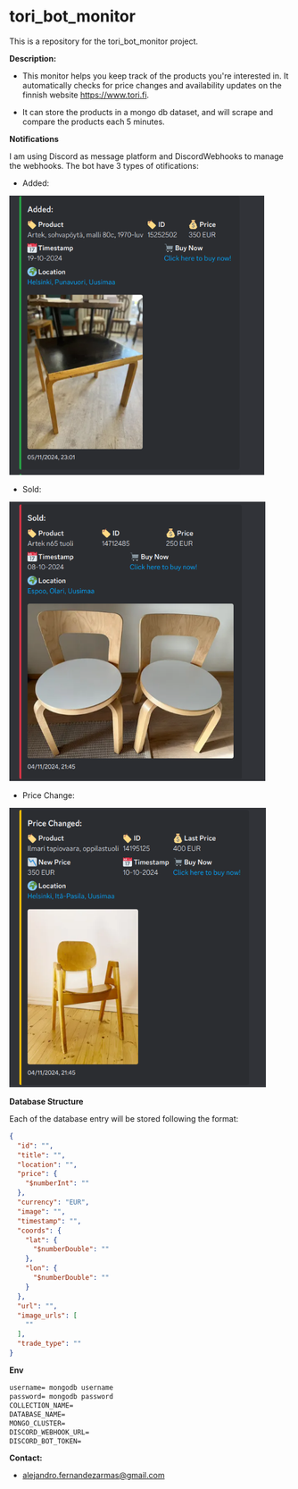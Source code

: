 # tori_bot_monitor

This is a repository for the tori_bot_monitor project.

**Description:**

* This monitor helps you keep track of the products you're interested in. It automatically checks for price changes and availability updates on the finnish website https://www.tori.fi.

* It can store the products in a mongo db dataset, and will scrape and compare the products each 5 minutes.


**Notifications**

I am using Discord as message platform and DiscordWebhooks to manage the webhooks. The bot have 3 types of otifications:

* Added: 
<img src="imgs/added.png" with=500 height=500/>

* Sold: 
<img src="imgs/sold.png" with=500 height=500/>

* Price Change:
<img src="imgs/price_changed.png" with=500 height=500/>

**Database Structure**

Each of the database entry will be stored following the format:
```json
{
  "id": "",
  "title": "",
  "location": "",
  "price": {
    "$numberInt": ""
  },
  "currency": "EUR",
  "image": "",
  "timestamp": "",
  "coords": {
    "lat": {
      "$numberDouble": ""
    },
    "lon": {
      "$numberDouble": ""
    }
  },
  "url": "",
  "image_urls": [
    ""
  ],
  "trade_type": ""
}
```

**Env**
```env
username= mongodb username
password= mongodb password
COLLECTION_NAME=
DATABASE_NAME=
MONGO_CLUSTER=
DISCORD_WEBHOOK_URL= 
DISCORD_BOT_TOKEN=
```


**Contact:**

* alejandro.fernandezarmas@gmail.com

